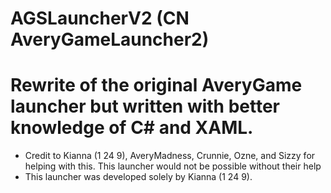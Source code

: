 ﻿# AGSLauncherV2 (CN AveryGameLauncher2)
# Rewrite of the original AveryGame launcher but written with better knowledge of C# and XAML.
- Credit to Kianna (1 24 9), AveryMadness, Crunnie, Ozne, and Sizzy for helping with this. This launcher would not be possible without their help
- This launcher was developed solely by Kianna (1 24 9).
